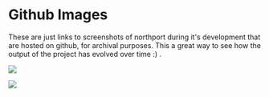 # Github Images

These are just links to screenshots of northport during it's development that are hosted on github, for archival purposes.
This a great way to see how the output of the project has evolved over time :) .

![](https://user-images.githubusercontent.com/12033165/173810490-8387e2ed-2d4c-4be8-bd0b-dab702b4aeaf.png)

![](https://user-images.githubusercontent.com/12033165/173810625-6209a8e3-d244-4149-8b6c-c6ca9523e802.png)
